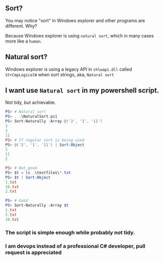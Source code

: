 
## Sort?
You may notice "sort" in Windows explorer and other programs are different. Why?

Because Windows explorer is using `natural sort`, which in many cases more like a `human`.

## Natural sort?

Windows explorer is using a legacy API in `shlwapi.dll` called `StrCmpLogicalW` when sort strings, aka, `Natural sort`

## I want use `Natural sort` in my powershell script.

Not tidy, but achievable.

```powershell
PS> # Natural sort
PS> . .\NaturalSort.ps1
PS> Sort-Naturally -Array @('2', '1', '11')
1
2
11
PS> # If regular sort is being used
PS> @('2', '1', '11') | Sort-Object
1
11
2

PS> # Not good
PS> $t = ls .\testfiles\*.txt
PS> $t | Sort-Object
1.txt
10.txt
2.txt

PS> # Good
PS> Sort-Naturally -Array $t
1.txt
2.txt
10.txt
```

### The script is simple enough while probably not tidy.

### I am devops instead of a professional C# developer, pull request is appreciated
